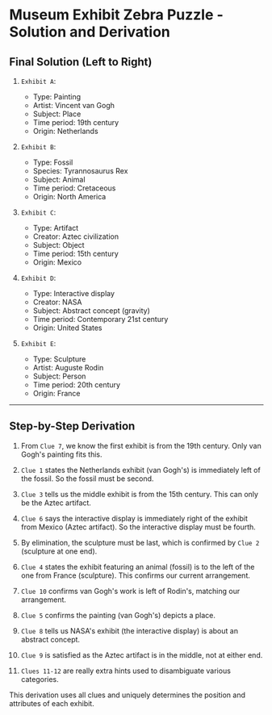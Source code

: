 # Museum Exhibit Zebra Puzzle - Solution and Derivation

## Final Solution (Left to Right)

1. `Exhibit A`:
   - Type: Painting
   - Artist: Vincent van Gogh
   - Subject: Place
   - Time period: 19th century
   - Origin: Netherlands

2. `Exhibit B`:
   - Type: Fossil
   - Species: Tyrannosaurus Rex
   - Subject: Animal
   - Time period: Cretaceous
   - Origin: North America

3. `Exhibit C`:
   - Type: Artifact
   - Creator: Aztec civilization
   - Subject: Object
   - Time period: 15th century
   - Origin: Mexico

4. `Exhibit D`:
   - Type: Interactive display
   - Creator: NASA
   - Subject: Abstract concept (gravity)
   - Time period: Contemporary 21st century
   - Origin: United States

5. `Exhibit E`:
   - Type: Sculpture
   - Artist: Auguste Rodin
   - Subject: Person
   - Time period: 20th century
   - Origin: France

___

## Step-by-Step Derivation

1. From `Clue 7`, we know the first exhibit is from the 19th century. Only van Gogh's painting fits this.

2. `Clue 1` states the Netherlands exhibit (van Gogh's) is immediately left of the fossil. So the fossil must be second.

3. `Clue 3` tells us the middle exhibit is from the 15th century. This can only be the Aztec artifact.

4. `Clue 6` says the interactive display is immediately right of the exhibit from Mexico (Aztec artifact). So the interactive display must be fourth.

5. By elimination, the sculpture must be last, which is confirmed by `Clue 2` (sculpture at one end).

6. `Clue 4` states the exhibit featuring an animal (fossil) is to the left of the one from France (sculpture). This confirms our current arrangement.

7. `Clue 10` confirms van Gogh's work is left of Rodin's, matching our arrangement.

8. `Clue 5` confirms the painting (van Gogh's) depicts a place.

9. `Clue 8` tells us NASA's exhibit (the interactive display) is about an abstract concept.

10. `Clue 9` is satisfied as the Aztec artifact is in the middle, not at either end.

11. `Clues 11-12` are really extra hints used to disambiguate various categories.

This derivation uses all clues and uniquely determines the position and attributes of each exhibit.

